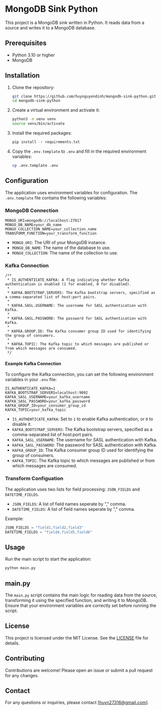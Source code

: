 # MongoDB Sink Python

This project is a MongoDB sink written in Python. It reads data from a source and writes it to a MongoDB database.

## Prerequisites

- Python 3.10 or higher
- MongoDB

## Installation

1. Clone the repository:
    ```sh
    git clone https://github.com/huynguyendinh/mongodb-sink-python.git
    cd mongodb-sink-python
    ```

2. Create a virtual environment and activate it:
    ```sh
    python3 -m venv venv
    source venv/bin/activate
    ```

3. Install the required packages:
    ```sh
    pip install -r requirements.txt
    ```

4. Copy the `.env.template` to `.env` and fill in the required environment variables:
    ```sh
    cp .env.template .env
    ```

## Configuration

The application uses environment variables for configuration. The `.env.template` file contains the following variables:

### MongoDB Connection
```
MONGO_URI=mongodb://localhost:27017
MONGO_DB_NAME=your_db_name
MONGO_COLLECTION_NAME=your_collection_name
TRANSFORM_FUNCTION=your_transform_function
```

- `MONGO_URI`: The URI of your MongoDB instance.
- `MONGO_DB_NAME`: The name of the database to use.
- `MONGO_COLLECTION`: The name of the collection to use.

### Kafka Connection
```
/**
 * IS_AUTHENTICATE_KAFKA: A flag indicating whether Kafka authentication is enabled (1 for enabled, 0 for disabled).
 * 
 * KAFKA.BOOTSTRAP.SERVERS: The Kafka bootstrap servers, specified as a comma-separated list of host:port pairs.
 * 
 * KAFKA.SASL.USERNAME: The username for SASL authentication with Kafka.
 * 
 * KAFKA.SASL.PASSWORD: The password for SASL authentication with Kafka.
 * 
 * KAFKA.GROUP.ID: The Kafka consumer group ID used for identifying the group of consumers.
 * 
 * KAFKA.TOPIC: The Kafka topic to which messages are published or from which messages are consumed.
 */
```
#### Example Kafka Connection

To configure the Kafka connection, you can set the following environment variables in your `.env` file:

```
IS_AUTHENTICATE_KAFKA=1
KAFKA_BOOTSTRAP_SERVERS=localhost:9092
KAFKA_SASL_USERNAME=your_kafka_username
KAFKA_SASL_PASSWORD=your_kafka_password
KAFKA_GROUP_ID=your_consumer_group_id
KAFKA_TOPIC=your_kafka_topic
```

- `IS_AUTHENTICATE_KAFKA`: Set to `1` to enable Kafka authentication, or `0` to disable it.
- `KAFKA_BOOTSTRAP_SERVERS`: The Kafka bootstrap servers, specified as a comma-separated list of host:port pairs.
- `KAFKA_SASL_USERNAME`: The username for SASL authentication with Kafka.
- `KAFKA_SASL_PASSWORD`: The password for SASL authentication with Kafka.
- `KAFKA_GROUP_ID`: The Kafka consumer group ID used for identifying the group of consumers.
- `KAFKA_TOPIC`: The Kafka topic to which messages are published or from which messages are consumed.

### Transform Configuation

The application uses two lists for field processing: `JSON_FIELDS` and `DATETIME_FIELDS`.

- `JSON_FIELDS`: A list of field names seperate by "," comma.
- `DATETIME_FIELDS`: A list of field names seperate by "," comma.

Example:
```python
JSON_FIELDS = "field1,field2,field3"
DATETIME_FIELDS = "field4,field5,field6"
```

## Usage

Run the main script to start the application:

```sh
python main.py
```

## main.py

The `main.py` script contains the main logic for reading data from the source, transforming it using the specified function, and writing it to MongoDB. Ensure that your environment variables are correctly set before running the script.

## License

This project is licensed under the MIT License. See the [LICENSE](LICENSE) file for details.

## Contributing

Contributions are welcome! Please open an issue or submit a pull request for any changes.

## Contact

For any questions or inquiries, please contact [huyn27316@gmail.com].

